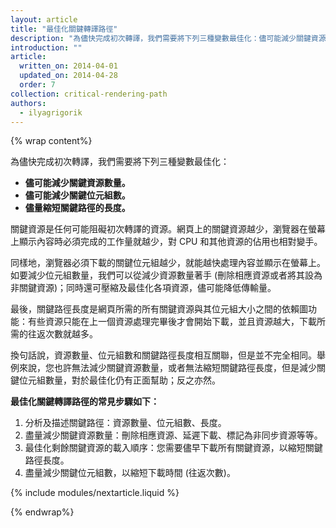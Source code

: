 ```yaml
---
layout: article
title: "最佳化關鍵轉譯路徑"
description: "為儘快完成初次轉譯，我們需要將下列三種變數最佳化：儘可能減少關鍵資源數量、儘可能減少關鍵位元組數以及儘量縮短關鍵路徑的長度。"
introduction: ""
article:
  written_on: 2014-04-01
  updated_on: 2014-04-28
  order: 7
collection: critical-rendering-path
authors:
  - ilyagrigorik
---
```

{% wrap content%}

為儘快完成初次轉譯，我們需要將下列三種變數最佳化：

* **儘可能減少關鍵資源數量。**
* **儘可能減少關鍵位元組數。**
* **儘量縮短關鍵路徑的長度。**

關鍵資源是任何可能阻礙初次轉譯的資源。網頁上的關鍵資源越少，瀏覽器在螢幕上顯示內容時必須完成的工作量就越少，對 CPU 和其他資源的佔用也相對變手。

同樣地，瀏覽器必須下載的關鍵位元組越少，就能越快處理內容並顯示在螢幕上。如要減少位元組數量，我們可以從減少資源數量著手 (刪除相應資源或者將其設為非關鍵資源)；同時還可壓縮及最佳化各項資源，儘可能降低傳輸量。

最後，關鍵路徑長度是網頁所需的所有關鍵資源與其位元組大小之間的依賴圖功能：有些資源只能在上一個資源處理完畢後才會開始下載，並且資源越大，下載所需的往返次數就越多。

換句話說，資源數量、位元組數和關鍵路徑長度相互關聯，但是並不完全相同。舉例來說，您也許無法減少關鍵資源數量，或者無法縮短關鍵路徑長度，但是減少關鍵位元組數量，對於最佳化仍有正面幫助；反之亦然。

**最佳化關鍵轉譯路徑的常見步驟如下：**

1. 分析及描述關鍵路徑：資源數量、位元組數、長度。
 2. 盡量減少關鍵資源數量：刪除相應資源、延遲下載、標記為非同步資源等等。
3. 最佳化剩餘關鍵資源的載入順序：您需要儘早下載所有關鍵資源，以縮短關鍵路徑長度。
4. 盡量減少關鍵位元組數，以縮短下載時間 (往返次數)。

{% include modules/nextarticle.liquid %}

{% endwrap%}

